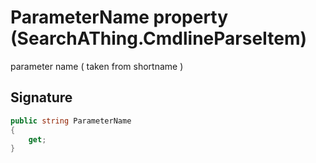 # ParameterName property (SearchAThing.CmdlineParseItem)
parameter name ( taken from shortname )

## Signature
```csharp
public string ParameterName
{
    get;
}
```
